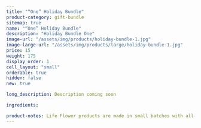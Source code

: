 ```yaml
---
title: "“One” Holiday Bundle"
product-category: gift-bundle
sitemap: true
name: "“One” Holiday Bundle"
description: "Holiday Bundle One"
image-url: "/assets/img/products/holiday-bundle-1.jpg"
image-large-url: "/assets/img/products/large/holiday-bundle-1.jpg"
price: 15
weight: 175
display_order: 1
cell_layout: "small"
orderable: true
hidden: false
new: true

long_description: Description coming soon

ingredients:

product-notes: Life Flower products are made in small batches with all-natural and boutique ingredients. Most orders are processed within 3 days of being placed.
---
```

